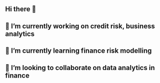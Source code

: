 ## Hi there 👋
## 🔭 I’m currently working on credit risk, business analytics
## 🌱 I’m currently learning finance risk modelling
## 👯 I’m looking to collaborate on data analytics in finance

<!--
**Leospecter23/leospecter23** is a ✨ _special_ ✨ repository because its `README.md` (this file) appears on your GitHub profile.

Here are some ideas to get you started:

- 🔭 I’m currently working on credit risk, business analytics
- 🌱 I’m currently learning finance risk modelling
- 👯 I’m looking to collaborate on data analytics in finance
